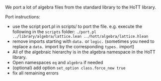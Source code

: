 We port a lot of algebra files from the standard library to the HoTT library.

Port instructions:
- use the script port.pl in scripts/ to port the file. e.g. execute the following in the `scripts` folder: `./port.pl ../library/algebra/lattice.lean ../hott/algebra/lattice.hlean`
- remove imports starting with `data.` or `logic.` (sometimes you need to replace a `data.` import by the corresponding `types.` import)
- All of the algebraic hierarchy is in the algebra namespace in the HoTT library.
- Open namespaces `eq` and `algebra` if needed
- (optional) add option `set_option class.force_new true`
- fix all remaining errors

